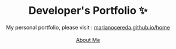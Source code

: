 <!-- PROJECT LOGO -->
<br />
<p align="center">
  <h1 align="center">Developer's Portfolio ✨</h1>

  <p align="center">
    My personal portfolio, please visit : 
    <a href="https://marianocereda.github.io/home">marianocereda.github.io/home</a>
    <br />
    <br />
    <a href="https://marianocereda.github.io">About Me</a>
  </p>
</p>
